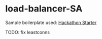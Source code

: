 # load-balancer-SA

Sample boilerplate used: [Hackathon Starter](https://github.com/sahat/hackathon-starter)

TODO: fix leastconns
